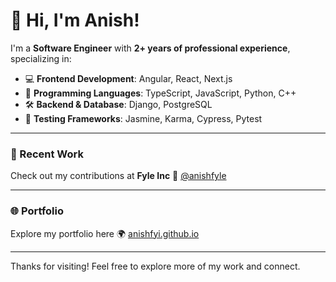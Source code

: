 # 👋 Hi, I'm Anish!

I'm a **Software Engineer** with **2+ years of professional experience**, specializing in:

- 💻 **Frontend Development**: Angular, React, Next.js  
- 🧠 **Programming Languages**: TypeScript, JavaScript, Python, C++ 
- 🛠️ **Backend & Database**: Django, PostgreSQL  
- 🧪 **Testing Frameworks**: Jasmine, Karma, Cypress, Pytest

---

### 🔧 Recent Work

Check out my contributions at **Fyle Inc** 🔗 [@anishfyle](https://github.com/anishfyle)

---

### 🌐 Portfolio

Explore my portfolio here 🌍 [anishfyi.github.io](https://anishfyi.github.io)

---

Thanks for visiting! Feel free to explore more of my work and connect.
